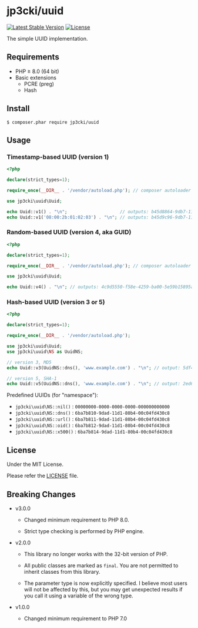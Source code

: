 jp3cki/uuid
===========

[![Latest Stable Version](https://poser.pugx.org/jp3cki/uuid/v)](//packagist.org/packages/jp3cki/uuid)
[![License](https://poser.pugx.org/jp3cki/uuid/license)](//packagist.org/packages/jp3cki/uuid)

The simple UUID implementation.

Requirements
------------

* PHP ≥ 8.0 (64 bit)
* Basic extensions
    - PCRE (preg)
    - Hash


Install
-------

```
$ composer.phar require jp3cki/uuid
```


Usage
-----

### Timestamp-based UUID (version 1)

```php
<?php

declare(strict_types=1);

require_once(__DIR__ . '/vendor/autoload.php'); // composer autoloader

use jp3cki\uuid\Uuid;

echo Uuid::v1() . "\n";                    // outputs: b45d8864-9db7-11eb-9ef1-4e3ad45d3da7
echo Uuid::v1('08:00:2b:01:02:03') . "\n"; // outputs: b45d9c96-9db7-11eb-8ec4-08002b010203
```

### Random-based UUID (version 4, aka GUID)

```php
<?php

declare(strict_types=1);

require_once(__DIR__ . '/vendor/autoload.php'); // composer autoloader

use jp3cki\uuid\Uuid;

echo Uuid::v4() . "\n"; // outputs: 4c9d5550-f58e-4259-ba00-5e59b15895a0
```

### Hash-based UUID (version 3 or 5)

```php
<?php

declare(strict_types=1);

require_once(__DIR__ . '/vendor/autoload.php');

use jp3cki\uuid\Uuid;
use jp3cki\uuid\NS as UuidNS;

// version 3, MD5
echo Uuid::v3(UuidNS::dns(), 'www.example.com') . "\n"; // output: 5df41881-3aed-3515-88a7-2f4a814cf09e

// version 5, SHA-1
echo Uuid::v5(UuidNS::dns(), 'www.example.com') . "\n"; // output: 2ed6657d-e927-568b-95e1-2665a8aea6a2
```

Predefined UUIDs (for "namespace"):

* `jp3cki\uuid\NS::nil()` : `00000000-0000-0000-0000-000000000000`
* `jp3cki\uuid\NS::dns()` : `6ba7b810-9dad-11d1-80b4-00c04fd430c8`
* `jp3cki\uuid\NS::url()` : `6ba7b811-9dad-11d1-80b4-00c04fd430c8`
* `jp3cki\uuid\NS::oid()` : `6ba7b812-9dad-11d1-80b4-00c04fd430c8`
* `jp3cki\uuid\NS::x500()` : `6ba7b814-9dad-11d1-80b4-00c04fd430c8`


License
-------

Under the MIT License.

Please refer the [LICENSE](https://github.com/fetus-hina/uuid/blob/master/LICENSE) file.


Breaking Changes
----------------

- v3.0.0
  - Changed minimum requirement to PHP 8.0.

  - Strict type checking is performed by PHP engine.

- v2.0.0
  - This library no longer works with the 32-bit version of PHP.

  - All public classes are marked as `final`. You are not permitted to inherit classes from this library.

  - The parameter type is now explicitly specified.
    I believe most users will not be affected by this, but you may get unexpected results if you call it using a
    variable of the wrong type.

- v1.0.0
  - Changed minimum requirement to PHP 7.0
